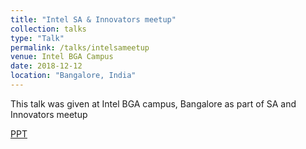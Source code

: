 ```yaml
---
title: "Intel SA & Innovators meetup"
collection: talks
type: "Talk"
permalink: /talks/intelsameetup
venue: Intel BGA Campus
date: 2018-12-12
location: "Bangalore, India"
---
```


This talk was given at Intel BGA campus, Bangalore as part of SA and Innovators meetup

[PPT](https://drive.google.com/open?id=16AjgxJiQlic4kcTbOb5WWT8OfHUyTbJ1)


